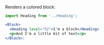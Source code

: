 Renders a colored block:

```jsx
import Heading from '../Heading';

<Block>
  <Heading level="h2">I'm a block</Heading>
  <p>And I'm a little bit of text</p>
</Block>;
```
